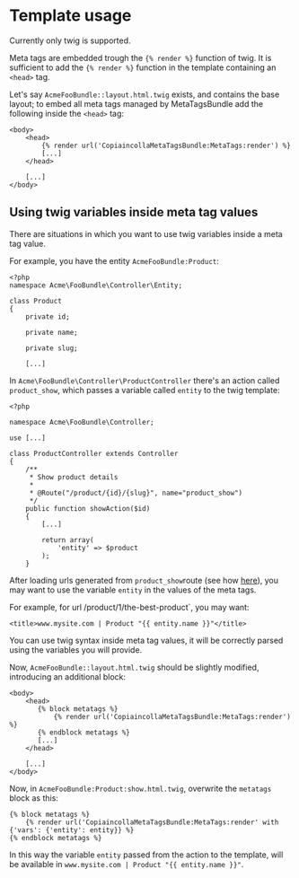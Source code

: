 # Template usage

Currently only twig is supported.

Meta tags are embedded trough the `{% render %}` function of twig. It is sufficient to add the `{% render %}` function in the template containing an `<head>` tag.

Let's say `AcmeFooBundle::layout.html.twig` exists, and contains the base layout; to embed all meta tags managed by MetaTagsBundle add the following inside the `<head>` tag:

```
<body>
    <head>
        {% render url('CopiaincollaMetaTagsBundle:MetaTags:render') %}
        [...]
    </head>

    [...]
</body>
```

## Using twig variables inside meta tag values

There are situations in which you want to use twig variables inside a meta tag value.

For example, you have the entity `AcmeFooBundle:Product`:

```
<?php
namespace Acme\FooBundle\Controller\Entity;

class Product
{
    private id;
    
    private name;
    
    private slug;
    
    [...]
```

In `Acme\FooBundle\Controller\ProductController` there's an action called `product_show`, which passes a variable called `entity` to the twig template:

```
<?php

namespace Acme\FooBundle\Controller;

use [...]

class ProductController extends Controller
{
    /**
     * Show product details
     *
     * @Route("/product/{id}/{slug}", name="product_show")
     */
    public function showAction($id)
    {
        [...]

        return array(
            'entity' => $product
        );
    }

```

After loading urls generated from `product_show`route (see how [here](../../Readme.md#load_urls)), you may want to use the variable `entity` in the values of the meta tags.

For example, for url /product/1/the-best-product`, you may want:

```
<title>www.mysite.com | Product "{{ entity.name }}"</title>
```

You can use twig syntax inside meta tag values, it will be correctly parsed using the variables you will provide.

Now, `AcmeFooBundle::layout.html.twig` should be slightly modified, introducing an additional block:

 ```
 <body>
     <head>
        {% block metatags %}
            {% render url('CopiaincollaMetaTagsBundle:MetaTags:render') %}
        {% endblock metatags %}
        [...]
     </head>

     [...]
 </body>
 ```

Now, in `AcmeFooBundle:Product:show.html.twig`, overwrite the `metatags` block as this:

```
{% block metatags %}
    {% render url('CopiaincollaMetaTagsBundle:MetaTags:render' with {'vars': {'entity': entity}} %}
{% endblock metatags %}
```

In this way the variable `entity` passed from the action to the template, will be available in `www.mysite.com | Product "{{ entity.name }}"`.
